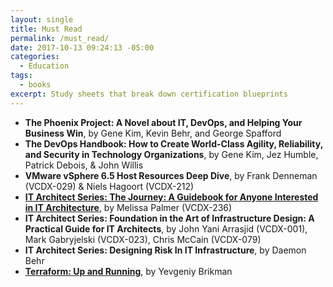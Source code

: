```yaml
---
layout: single
title: Must Read
permalink: /must_read/
date: 2017-10-13 09:24:13 -05:00
categories:
  - Education
tags:
  - books
excerpt: Study sheets that break down certification blueprints
---
```


* __The Phoenix Project: A Novel about IT, DevOps, and Helping Your Business Win__, by Gene Kim, Kevin Behr, and George Spafford
* __The DevOps Handbook: How to Create World-Class Agility, Reliability, and Security in Technology Organizations__, by Gene Kim, Jez Humble, Patrick Debois, & John Willis
* __VMware vSphere 6.5 Host Resources Deep Dive__, by Frank Denneman (VCDX-029) & Niels Hagoort (VCDX-212)
* __[IT Architect Series: The Journey: A Guidebook for Anyone Interested in IT Architecture](https://itarchitectjourney.com/)__, by Melissa Palmer (VCDX-236)
* __IT Architect Series: Foundation in the Art of Infrastructure Design: A Practical Guide for IT Architects__, by John Yani Arrasjid (VCDX-001), Mark Gabryjelski (VCDX-023), Chris McCain (VCDX-079)
* __IT Architect Series: Designing Risk In IT Infrastructure__, by Daemon Behr
* __[Terraform: Up and Running](https://www.terraformupandrunning.com/)__, by Yevgeniy Brikman
